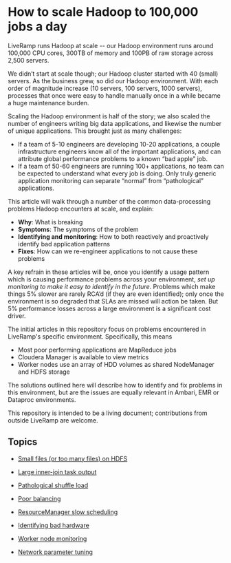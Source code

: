 # How to scale Hadoop to 100,000 jobs a day

LiveRamp runs Hadoop at scale -- our Hadoop environment runs around 100,000 CPU cores, 300TB of memory and 100PB of raw storage across 2,500 servers. 

We didn’t start at scale though; our Hadoop cluster started with 40 (small) servers.  As the business grew, so did our Hadoop environment.  With each order of magnitude increase (10 servers, 100 servers, 1000 servers), processes that once were easy to handle manually once in a while became a huge maintenance burden.

Scaling the Hadoop environment is half of the story; we also scaled the number of engineers writing big data applications, and likewise the number of unique applications.  This brought just as many challenges:

* If a team of 5-10 engineers are developing 10-20 applications, a couple infrastructure engineers know all of the important applications, and can attribute global performance problems to a known “bad apple” job.
* If a team of 50-60 engineers are running 100+ applications, no team can be expected to understand what every job is doing.  Only truly generic application monitoring can separate “normal” from “pathological” applications.

This article will walk through a number of the common data-processing problems Hadoop encounters at scale, and explain:

- **Why**: What is breaking
- **Symptoms**: The symptoms of the problem
- **Identifying and monitoring**: How to both reactively and proactively identify bad application patterns
- **Fixes**: How can we re-engineer applications to not cause these problems

A key refrain in these articles will be, once you identify a usage pattern which is causing performance problems across your environment, _set up monitoring to make it easy to identify in the future_. Problems which make things 5% slower are rarely RCA’d (if they are even identified); only once the environment is so degraded that SLAs are missed will action be taken.  But 5% performance losses across a large environment is a significant cost driver.

The initial articles in this repository focus on problems encountered in LiveRamp's specific environment.  Specifically, this means

- Most poor performing applications are MapReduce jobs
- Cloudera Manager is available to view metrics
- Worker nodes use an array of HDD volumes as shared NodeManager and HDFS storage

The solutions outlined here will describe how to identify and fix problems in this environment, but are the issues are equally relevant in Ambari, EMR or Dataproc environments.

This repository is intended to be a living document; contributions from outside LiveRamp are welcome.

## Topics

- [Small files (or too many files) on HDFS](articles/small_files.md)

- [Large inner-join task output](articles/large_inner_join_task_output.md)

- [Pathological shuffle load](articles/pathological_shuffle_load.md)

- [Poor balancing](articles/poor_hdfs_balancing.md)

- [ResourceManager slow scheduling](articles/resourcemanager_slow_scheduling.md)

- [Identifying bad hardware](articles/bad_hardware.md)

- [Worker node monitoring](articles/node_monitoring.md)

- [Network parameter tuning](articles/network_parameters.md)